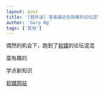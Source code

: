 ```yaml
---
layout: post
title: '[题外话] 笔者最近在软媒的论坛混'
author: 'Gary Ng'
tags: ['其他']
---
```


偶然的机会下，跑到了[软媒](http://bbs.ruanmei.com/?fromuid=2348383)的论坛混混  
  
蛮有趣的  
  
学点新知识  
  
[软媒网站](http://bbs.ruanmei.com/?fromuid=2348383)

